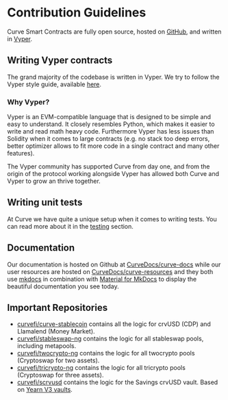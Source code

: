 # Contribution Guidelines

Curve Smart Contracts are fully open source, hosted on [GitHub](https://github.com/curvefi), and written in [Vyper](https://github.com/vyperlang/vyper).

## Writing Vyper contracts

The grand majority of the codebase is written in Vyper. We try to follow the Vyper style guide, available [here](https://vyper.readthedocs.io/en/stable/style-guide.html).

### Why Vyper?

Vyper is an EVM-compatible language that is designed to be simple and easy to understand. It closely resembles Python, which makes it easier to write and read math heavy code. Furthermore Vyper has less issues than Solidity when it comes to large contracts (e.g. no stack too deep errors, better optimizer allows to fit more code in a single contract and many other features).

The Vyper community has supported Curve from day one, and from the origin of the protocol working alongside Vyper has allowed both Curve and Vyper to grow an thrive together.

## Writing unit tests

At Curve we have quite a unique setup when it comes to writing tests. You can read more about it in the [testing](./testing/overview.md) section.

## Documentation

Our documentation is hosted on Github at [CurveDocs/curve-docs](https://github.com/CurveDocs/curve-docs) while our user resources are hosted on [CurveDocs/curve-resources](https://github.com/CurveDocs/curve-resources) and they both use [mkdocs](https://www.mkdocs.org/) in combination with [Material for MkDocs](https://squidfunk.github.io/mkdocs-material/) to display the beautiful documentation you see today.

## Important Repositories

- [curvefi/curve-stablecoin](https://github.com/curvefi/curve-stablecoin) contains all the logic for crvUSD (CDP) and Llamalend (Money Market).
- [curvefi/stableswap-ng](https://github.com/curvefi/stableswap-ng) contains the logic for all stableswap pools, including metapools.
- [curvefi/twocrypto-ng](https://github.com/curvefi/twocrypto-ng) contains the logic for all twocrypto pools (Cryptoswap for two assets).
- [curvefi/tricrypto-ng](https://github.com/curvefi/tricrypto-ng) contains the logic for all tricrypto pools (Cryptoswap for three assets).
- [curvefi/scrvusd](https://github.com/curvefi/scrvusd) contains the logic for the Savings crvUSD vault. Based on [Yearn V3 vaults](https://github.com/yearn/yearn-vaults-v3).